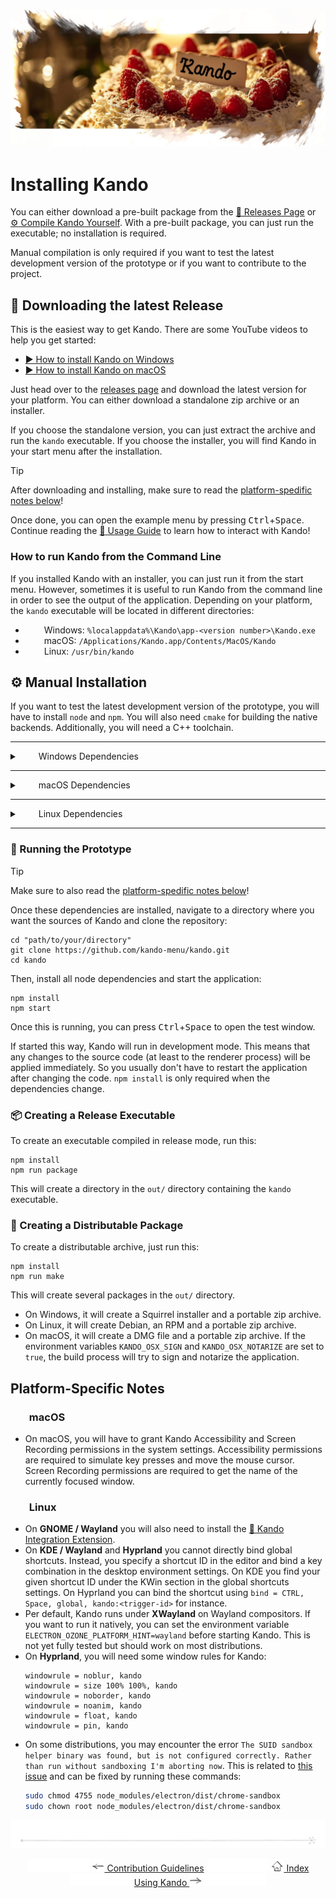 <!--
SPDX-FileCopyrightText: Simon Schneegans <code@simonschneegans.de>
SPDX-License-Identifier: CC-BY-4.0
-->

<img src="img/banner05.jpg"></img>

# Installing Kando

You can either download a pre-built package from the [:tada: Releases Page](#tada-Downloading-the-latest-Release) or [:gear: Compile Kando Yourself](#gear-Manual-Installation).
With a pre-built package, you can just run the executable; no installation is required.

Manual compilation is only required if you want to test the latest development version of the prototype or if you want to contribute to the project.

## :tada: Downloading the latest Release

This is the easiest way to get Kando.
There are some YouTube videos to help you get started:
* [▶️ How to install Kando on Windows](https://www.youtube.com/watch?v=T4iC99HM5bo)
* [▶️ How to install Kando on macOS](https://www.youtube.com/watch?v=q1H64iPYnAE)

Just head over to the [releases page](https://github.com/kando-menu/kando/releases) and download the latest version for your platform.
You can either download a standalone zip archive or an installer.

If you choose the standalone version, you can just extract the archive and run the `kando` executable.
If you choose the installer, you will find Kando in your start menu after the installation.

> [!TIP]
> After downloading and installing, make sure to read the [platform-spedific notes below](https://github.com/kando-menu/kando/blob/main/docs/installing.md#platform-specific-notes)!

Once done, you can open the example menu by pressing <kbd>Ctrl</kbd>+<kbd>Space</kbd>.
Continue reading the [:memo: Usage Guide](usage.md) to learn how to interact with Kando!

### How to run Kando from the Command Line

If you installed Kando with an installer, you can just run it from the start menu.
However, sometimes it is useful to run Kando from the command line in order to see the output of the application.
Depending on your platform, the `kando` executable will be located in different directories:

* <img height="14" width="26" src="https://cdn.simpleicons.org/windows" /> Windows: `%localappdata%\Kando\app-<version number>\Kando.exe`
* <img height="14" width="26" src="https://cdn.simpleicons.org/apple" /> macOS: `/Applications/Kando.app/Contents/MacOS/Kando`
* <img height="14" width="26" src="https://cdn.simpleicons.org/linux/black" /> Linux: `/usr/bin/kando`

## :gear: Manual Installation

If you want to test the latest development version of the prototype, you will have to install `node` and `npm`.
You will also need `cmake` for building the native backends.
Additionally, you will need a C++ toolchain.

---

<details>
<summary><img height="14" width="26" src="https://cdn.simpleicons.org/windows" /> Windows Dependencies</summary>

On Windows, you can install either Visual Studio or run this to get the build tools:

```
npm install -g windows-build-tools
```

To get `node` and `npm`, you can follow the [official instructions](https://docs.npmjs.com/downloading-and-installing-node-js-and-npm).

</details>

---

<details>
<summary><img height="14" width="26" src="https://cdn.simpleicons.org/apple" /> macOS Dependencies</summary>

On macOS, you will need the Xcode Commandline Tools and CMake.
The latter can easily be installed with [Homebrew](https://brew.sh/):

```
brew install cmake
```

To get `node` and `npm`, you can use [nvm](https://github.com/nvm-sh/nvm).

</details>

---

<details>
<summary><img height="14" width="26" src="https://cdn.simpleicons.org/linux/black" /> Linux Dependencies</summary>

On Linux, `gcc` should already be installed.
However, some additional packages may be required for the native backend modules.
On **Debian-based** distributions you can install them with:

```
sudo apt install nodejs cmake libx11-dev libxtst-dev libwayland-dev libxkbcommon-dev
```

On **Arch-based** distributions you can install them with:

```
sudo pacman -S nodejs npm cmake libx11 libxtst wayland libxkbcommon
```

On **RPM-based** distributions you can install them with:

```
sudo dnf install nodejs cmake libX11-devel libXtst-devel wayland-devel libxkbcommon-devel
```

</details>

---

### :rocket: Running the Prototype

> [!TIP]
> Make sure to also read the [platform-spedific notes below](https://github.com/kando-menu/kando/blob/main/docs/installing.md#platform-specific-notes)!

Once these dependencies are installed, navigate to a directory where you want the sources of Kando and clone the repository:

```
cd "path/to/your/directory"
git clone https://github.com/kando-menu/kando.git
cd kando
```

Then, install all node dependencies and start the application:

```
npm install
npm start
```

Once this is running, you can press <kbd>Ctrl</kbd>+<kbd>Space</kbd> to open the test window.

If started this way, Kando will run in development mode.
This means that any changes to the source code (at least to the renderer process) will be applied immediately. So you usually don't have to restart the application after changing the code.
`npm install` is only required when the dependencies change.

### :package: Creating a Release Executable

To create an executable compiled in release mode, run this: 

```
npm install
npm run package
```

This will create a directory in the `out/` directory containing the `kando` executable.

### :ship: Creating a Distributable Package

To create a distributable archive, just run this:

```
npm install
npm run make
```

This will create several packages in the `out/` directory.
* On Windows, it will create a Squirrel installer and a portable zip archive.
* On Linux, it will create Debian, an RPM and a portable zip archive.
* On macOS, it will create a DMG file and a portable zip archive. If the environment variables `KANDO_OSX_SIGN` and `KANDO_OSX_NOTARIZE` are set to `true`, the build process will try to sign and notarize the application.

## Platform-Specific Notes

### <img height="14" width="26" src="https://cdn.simpleicons.org/apple" /> macOS

* On macOS, you will have to grant Kando Accessibility and Screen Recording permissions in the system settings. Accessibility permissions are required to simulate key presses and move the mouse cursor. Screen Recording permissions are required to get the name of the currently focused window.

### <img height="14" width="26" src="https://cdn.simpleicons.org/linux/black" /> Linux

* On **GNOME / Wayland** you will also need to install the [:shell: Kando Integration Extension](https://github.com/kando-menu/gnome-shell-integration).
* On **KDE / Wayland** and **Hyprland** you cannot directly bind global shortcuts. Instead, you specify a shortcut ID in the editor and bind a key combination in the desktop environment settings. On KDE you find your given shortcut ID under the KWin section in the global shortcuts settings. On Hyprland you can bind the shortcut using `bind = CTRL, Space, global, kando:<trigger-id>` for instance.
* Per default, Kando runs under **XWayland** on Wayland compositors. If you want to run it natively, you can set the environment variable `ELECTRON_OZONE_PLATFORM_HINT=wayland` before starting Kando. This is not yet fully tested but should work on most distributions.
* On **Hyprland**, you will need some window rules for Kando:
  ```
  windowrule = noblur, kando 
  windowrule = size 100% 100%, kando
  windowrule = noborder, kando
  windowrule = noanim, kando
  windowrule = float, kando
  windowrule = pin, kando
  ```
* On some distributions, you may encounter the error `The SUID sandbox helper binary was found, but is not configured correctly. Rather than run without sandboxing I'm aborting now`. This is related to [this issue](https://github.com/electron/electron/issues/17972) and can be fixed by running these commands:
  ```bash
  sudo chmod 4755 node_modules/electron/dist/chrome-sandbox
  sudo chown root node_modules/electron/dist/chrome-sandbox
  ```

<p align="center"><img src ="img/hr.svg" /></p>

<p align="center">
  <img src="img/nav-space.svg"/>
  <a href="contributing.md"><img src ="img/left-arrow.png"/> Contribution Guidelines</a>
  <img src="img/nav-space.svg"/>
  <a href="README.md"><img src ="img/home.png"/> Index</a>
  <img src="img/nav-space.svg"/>
  <a href="usage.md">Using Kando <img src ="img/right-arrow.png"/></a>
  <img src="img/nav-space.svg"/>
</p>
